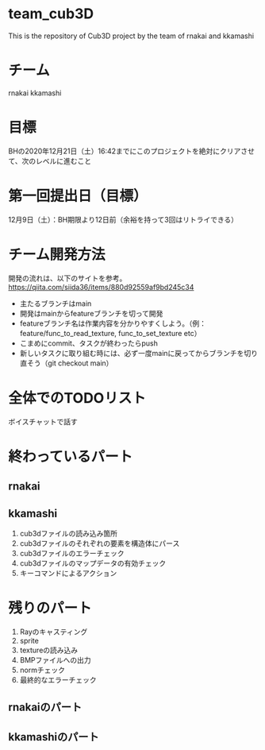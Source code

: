 # team_cub3D
This is the repository of Cub3D project by the team of rnakai and kkamashi

# チーム
rnakai kkamashi

# 目標
BHの2020年12月21日（土）16:42までにこのプロジェクトを絶対にクリアさせて、次のレベルに進むこと

# 第一回提出日（目標）
12月9日（土）：BH期限より12日前（余裕を持って3回はリトライできる）

# チーム開発方法
開発の流れは、以下のサイトを参考。<br>
https://qiita.com/siida36/items/880d92559af9bd245c34

- 主たるブランチはmain
- 開発はmainからfeatureブランチを切って開発
- featureブランチ名は作業内容を分かりやすくしよう。（例：feature/func_to_read_texture, func_to_set_texture etc）
- こまめにcommit、タスクが終わったらpush
- 新しいタスクに取り組む時には、必ず一度mainに戻ってからブランチを切り直そう（git checkout main）

# 全体でのTODOリスト
ボイスチャットで話す

# 終わっているパート
## rnakai

## kkamashi
1. cub3dファイルの読み込み箇所
2. cub3dファイルのそれぞれの要素を構造体にパース
3. cub3dファイルのエラーチェック
4. cub3dファイルのマップデータの有効チェック
5. キーコマンドによるアクション

# 残りのパート

1. Rayのキャスティング
2. sprite
3. textureの読み込み
4. BMPファイルへの出力
5. normチェック
6. 最終的なエラーチェック

## rnakaiのパート

## kkamashiのパート

